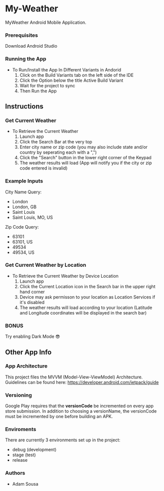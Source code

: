 # My-Weather

MyWeather Android Mobile Application.

### Prerequisites

Download Android Studio

### Running the App
- To Run/Install the App In Different Variants in Andorid
    1. Click on the Build Variants tab on the left side of the IDE
    2. Click the Option below the title Active Build Variant
    3. Wait for the project to sync
    4. Then Run the App
    
## Instructions

### Get Current Weather
- To Retrieve the Current Weather
    1. Launch app
    2. Click the Search Bar at the very top
    3. Enter city name or zip code (you may also include state and/or country by seperating each with a ",")
    4. Click the "Search" button in the lower right corner of the Keypad
    5. The weather results will load  (App will notify you if the city or zip code entered is invalid)
    
### Example Inputs
City Name Query:
- London
- London, GB
- Saint Louis
- Saint Louis, MO, US

Zip Code Query:
- 63101
- 63101, US
- 49534
- 49534, US
    
### Get Current Weather by Location
- To Retrieve the Current Weather by Device Location
    1. Launch app
    2. Click the Current Location icon in the Search bar in the upper right hand corner
    3. Device may ask permisson to your location as Location Services if it's disabled
    4. The weather results will load according to your location (Latitude and Longitude coordinates will be displayed in the search bar)
    
### BONUS
Try enabling Dark Mode :sunglasses:
    
## Other App Info
    
### App Architecture

This project files the MVVM (Model-View-ViewModel) Architecture. Guidelines can be found here: https://developer.android.com/jetpack/guide

### Versioning

Google Play requires that the **versionCode** be incremented on every app store submission. In addition to choosing a versionName, the versionCode must be incremented by one before building an APK.

### Enviroments

There are currently 3 environments set up in the project:
* debug (development)
* stage (test)
* release

### Authors

* Adam Sousa
